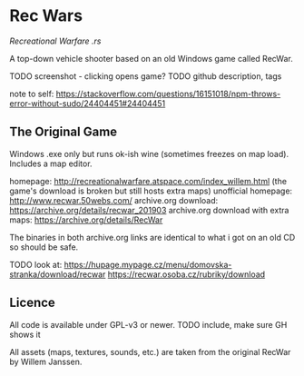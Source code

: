 Rec Wars
========

*Recreational Warfare .rs*

A top-down vehicle shooter based on an old Windows game called RecWar.

TODO screenshot - clicking opens game?
TODO github description, tags

note to self: https://stackoverflow.com/questions/16151018/npm-throws-error-without-sudo/24404451#24404451

The Original Game
-----------------

Windows .exe only but runs ok-ish wine (sometimes freezes on map load). Includes a map editor.

homepage: http://recreationalwarfare.atspace.com/index_willem.html (the game's download is broken but still hosts extra maps)
unofficial homepage: http://www.recwar.50webs.com/
archive.org download: https://archive.org/details/recwar_201903
archive.org download with extra maps: https://archive.org/details/RecWar

The binaries in both archive.org links are identical to what i got on an old CD so should be safe.

TODO look at:
https://hupage.mypage.cz/menu/domovska-stranka/download/recwar
https://recwar.osoba.cz/rubriky/download

Licence
-------

All code is available under GPL-v3 or newer. TODO include, make sure GH shows it

All assets (maps, textures, sounds, etc.) are taken from the original RecWar by Willem Janssen.
